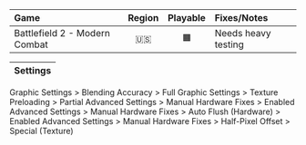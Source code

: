 Game|Region|Playable|Fixes/Notes
:---|:----:|:------:|:----------
Battlefield 2 - Modern Combat|🇺🇸|🟧|Needs heavy testing

Settings|
:-------|
Graphic Settings > Blending Accuracy > Full
Graphic Settings > Texture Preloading > Partial
Advanced Settings > Manual Hardware Fixes > Enabled
Advanced Settings > Manual Hardware Fixes > Auto Flush (Hardware) > Enabled
Advanced Settings > Manual Hardware Fixes > Half-Pixel Offset > Special (Texture)
